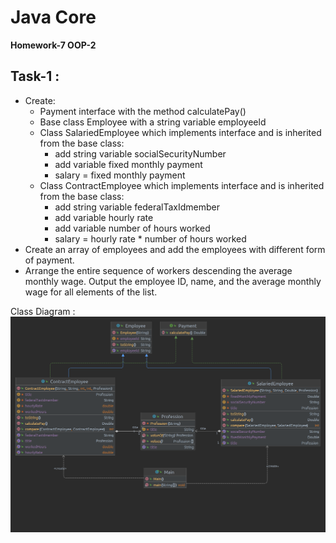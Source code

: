 # Java Core

**Homework-7 OOP-2**

## Task-1 :
- Create:
  - Payment interface with the method calculatePay()
  - Base class Employee with a string variable employeeld
  - Class SalariedEmployee which implements interface and is inherited from the base class:
    - add string variable socialSecurityNumber
    - add variable fixed monthly payment
    - salary = fixed monthly payment
  - Class ContractEmployee which implements interface and is inherited from the base class: 
    - add string variable federalTaxIdmember
    - add variable hourly rate
    - add variable number of hours worked
    - salary = hourly rate * number of hours worked
- Create an array of employees and add the employees with different form of payment.
- Arrange the entire sequence of workers descending the average monthly wage. 
Output the employee ID, name, and the average monthly wage for all elements of the list.

Class Diagram :
![ScreenShot](payment_uml.png)